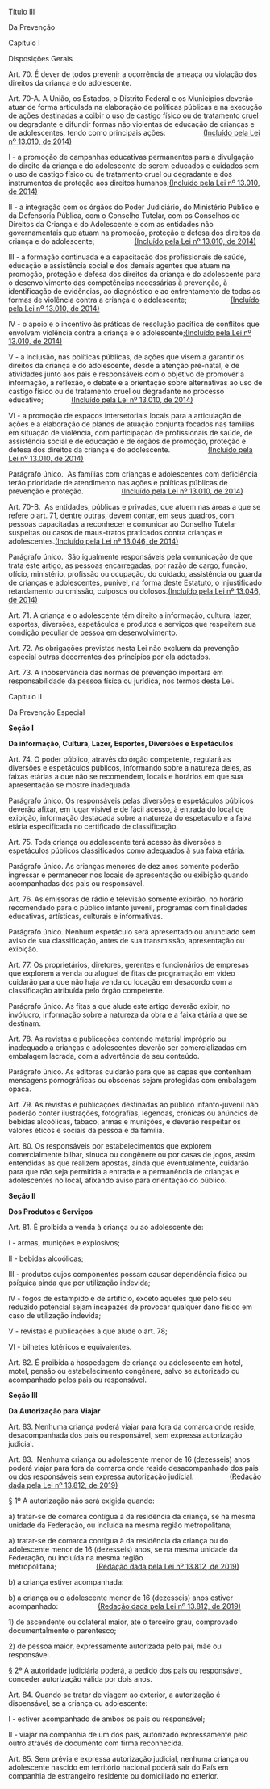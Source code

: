 Título III

Da Prevenção

Capítulo I

Disposições Gerais

Art. 70. É dever de todos prevenir a ocorrência de ameaça ou violação dos direitos da criança e do adolescente.

Art. 70-A. A União, os Estados, o Distrito Federal e os Municípios deverão atuar de forma articulada na elaboração de políticas públicas e na execução de ações destinadas a coibir o uso de castigo físico ou de tratamento cruel ou degradante e difundir formas não violentas de educação de crianças e de adolescentes, tendo como principais ações:                   [\(Incluído pela Lei nº 13.010, de 2014\)](http://www.planalto.gov.br/ccivil_03/_Ato2011-2014/2014/Lei/L13010.htm#art1)

I - a promoção de campanhas educativas permanentes para a divulgação do direito da criança e do adolescente de serem educados e cuidados sem o uso de castigo físico ou de tratamento cruel ou degradante e dos instrumentos de proteção aos direitos humanos;[\(Incluído pela Lei nº 13.010, de 2014\)](http://www.planalto.gov.br/ccivil_03/_Ato2011-2014/2014/Lei/L13010.htm#art1)

II - a integração com os órgãos do Poder Judiciário, do Ministério Público e da Defensoria Pública, com o Conselho Tutelar, com os Conselhos de Direitos da Criança e do Adolescente e com as entidades não governamentais que atuam na promoção, proteção e defesa dos direitos da criança e do adolescente;                    [\(Incluído pela Lei nº 13.010, de 2014\)](http://www.planalto.gov.br/ccivil_03/_Ato2011-2014/2014/Lei/L13010.htm#art1)

III - a formação continuada e a capacitação dos profissionais de saúde, educação e assistência social e dos demais agentes que atuam na promoção, proteção e defesa dos direitos da criança e do adolescente para o desenvolvimento das competências necessárias à prevenção, à identificação de evidências, ao diagnóstico e ao enfrentamento de todas as formas de violência contra a criança e o adolescente;                      [\(Incluído pela Lei nº 13.010, de 2014\)](http://www.planalto.gov.br/ccivil_03/_Ato2011-2014/2014/Lei/L13010.htm#art1)

IV - o apoio e o incentivo às práticas de resolução pacífica de conflitos que envolvam violência contra a criança e o adolescente;[\(Incluído pela Lei nº 13.010, de 2014\)](http://www.planalto.gov.br/ccivil_03/_Ato2011-2014/2014/Lei/L13010.htm#art1)

V - a inclusão, nas políticas públicas, de ações que visem a garantir os direitos da criança e do adolescente, desde a atenção pré-natal, e de atividades junto aos pais e responsáveis com o objetivo de promover a informação, a reflexão, o debate e a orientação sobre alternativas ao uso de castigo físico ou de tratamento cruel ou degradante no processo educativo;              [\(Incluído pela Lei nº 13.010, de 2014\)](http://www.planalto.gov.br/ccivil_03/_Ato2011-2014/2014/Lei/L13010.htm#art1)

VI - a promoção de espaços intersetoriais locais para a articulação de ações e a elaboração de planos de atuação conjunta focados nas famílias em situação de violência, com participação de profissionais de saúde, de assistência social e de educação e de órgãos de promoção, proteção e defesa dos direitos da criança e do adolescente.                   [\(Incluído pela Lei nº 13.010, de 2014\)](http://www.planalto.gov.br/ccivil_03/_Ato2011-2014/2014/Lei/L13010.htm#art1)

Parágrafo único.  As famílias com crianças e adolescentes com deficiência terão prioridade de atendimento nas ações e políticas públicas de prevenção e proteção.                   [\(Incluído pela Lei nº 13.010, de 2014\)](http://www.planalto.gov.br/ccivil_03/_Ato2011-2014/2014/Lei/L13010.htm#art1)

Art. 70-B.  As entidades, públicas e privadas, que atuem nas áreas a que se refere o art. 71, dentre outras, devem contar, em seus quadros, com pessoas capacitadas a reconhecer e comunicar ao Conselho Tutelar suspeitas ou casos de maus-tratos praticados contra crianças e adolescentes.[\(Incluído pela Lei nº 13.046, de 2014\)](http://www.planalto.gov.br/ccivil_03/_Ato2011-2014/2014/Lei/L13046.htm)

Parágrafo único.  São igualmente responsáveis pela comunicação de que trata este artigo, as pessoas encarregadas, por razão de cargo, função, ofício, ministério, profissão ou ocupação, do cuidado, assistência ou guarda de crianças e adolescentes, punível, na forma deste Estatuto, o injustificado retardamento ou omissão, culposos ou dolosos.[\(Incluído pela Lei nº 13.046, de 2014\)](http://www.planalto.gov.br/ccivil_03/_Ato2011-2014/2014/Lei/L13046.htm)

Art. 71. A criança e o adolescente têm direito a informação, cultura, lazer, esportes, diversões, espetáculos e produtos e serviços que respeitem sua condição peculiar de pessoa em desenvolvimento.

Art. 72. As obrigações previstas nesta Lei não excluem da prevenção especial outras decorrentes dos princípios por ela adotados.

Art. 73. A inobservância das normas de prevenção importará em responsabilidade da pessoa física ou jurídica, nos termos desta Lei.

Capítulo II

Da Prevenção Especial

**Seção I**

**Da informação, Cultura, Lazer, Esportes, Diversões e Espetáculos**

Art. 74. O poder público, através do órgão competente, regulará as diversões e espetáculos públicos, informando sobre a natureza deles, as faixas etárias a que não se recomendem, locais e horários em que sua apresentação se mostre inadequada.

Parágrafo único. Os responsáveis pelas diversões e espetáculos públicos deverão afixar, em lugar visível e de fácil acesso, à entrada do local de exibição, informação destacada sobre a natureza do espetáculo e a faixa etária especificada no certificado de classificação.

Art. 75. Toda criança ou adolescente terá acesso às diversões e espetáculos públicos classificados como adequados à sua faixa etária.

Parágrafo único. As crianças menores de dez anos somente poderão ingressar e permanecer nos locais de apresentação ou exibição quando acompanhadas dos pais ou responsável.

Art. 76. As emissoras de rádio e televisão somente exibirão, no horário recomendado para o público infanto juvenil, programas com finalidades educativas, artísticas, culturais e informativas.

Parágrafo único. Nenhum espetáculo será apresentado ou anunciado sem aviso de sua classificação, antes de sua transmissão, apresentação ou exibição.

Art. 77. Os proprietários, diretores, gerentes e funcionários de empresas que explorem a venda ou aluguel de fitas de programação em vídeo cuidarão para que não haja venda ou locação em desacordo com a classificação atribuída pelo órgão competente.

Parágrafo único. As fitas a que alude este artigo deverão exibir, no invólucro, informação sobre a natureza da obra e a faixa etária a que se destinam.

Art. 78. As revistas e publicações contendo material impróprio ou inadequado a crianças e adolescentes deverão ser comercializadas em embalagem lacrada, com a advertência de seu conteúdo.

Parágrafo único. As editoras cuidarão para que as capas que contenham mensagens pornográficas ou obscenas sejam protegidas com embalagem opaca.

Art. 79. As revistas e publicações destinadas ao público infanto-juvenil não poderão conter ilustrações, fotografias, legendas, crônicas ou anúncios de bebidas alcoólicas, tabaco, armas e munições, e deverão respeitar os valores éticos e sociais da pessoa e da família.

Art. 80. Os responsáveis por estabelecimentos que explorem comercialmente bilhar, sinuca ou congênere ou por casas de jogos, assim entendidas as que realizem apostas, ainda que eventualmente, cuidarão para que não seja permitida a entrada e a permanência de crianças e adolescentes no local, afixando aviso para orientação do público.

**Seção II**

**Dos Produtos e Serviços**

Art. 81. É proibida a venda à criança ou ao adolescente de:

I - armas, munições e explosivos;

II - bebidas alcoólicas;

III - produtos cujos componentes possam causar dependência física ou psíquica ainda que por utilização indevida;

IV - fogos de estampido e de artifício, exceto aqueles que pelo seu reduzido potencial sejam incapazes de provocar qualquer dano físico em caso de utilização indevida;

V - revistas e publicações a que alude o art. 78;

VI - bilhetes lotéricos e equivalentes.

Art. 82. É proibida a hospedagem de criança ou adolescente em hotel, motel, pensão ou estabelecimento congênere, salvo se autorizado ou acompanhado pelos pais ou responsável.

**Seção III**

**Da Autorização para Viajar**

Art. 83. Nenhuma criança poderá viajar para fora da comarca onde reside, desacompanhada dos pais ou responsável, sem expressa autorização judicial.

Art. 83.  Nenhuma criança ou adolescente menor de 16 \(dezesseis\) anos poderá viajar para fora da comarca onde reside desacompanhado dos pais ou dos responsáveis sem expressa autorização judicial.                  [\(Redação dada pela Lei nº 13.812, de 2019\)](http://www.planalto.gov.br/ccivil_03/_Ato2019-2022/2019/Lei/L13812.htm#art14)

§ 1º A autorização não será exigida quando:

a\) tratar-se de comarca contígua à da residência da criança, se na mesma unidade da Federação, ou incluída na mesma região metropolitana;

a\) tratar-se de comarca contígua à da residência da criança ou do adolescente menor de 16 \(dezesseis\) anos, se na mesma unidade da Federação, ou incluída na mesma região metropolitana;                    [\(Redação dada pela Lei nº 13.812, de 2019\)](http://www.planalto.gov.br/ccivil_03/_Ato2019-2022/2019/Lei/L13812.htm#art14)

b\) a criança estiver acompanhada:

b\) a criança ou o adolescente menor de 16 \(dezesseis\) anos estiver acompanhado:                    [\(Redação dada pela Lei nº 13.812, de 2019\)](http://www.planalto.gov.br/ccivil_03/_Ato2019-2022/2019/Lei/L13812.htm#art14)

1\) de ascendente ou colateral maior, até o terceiro grau, comprovado documentalmente o parentesco;

2\) de pessoa maior, expressamente autorizada pelo pai, mãe ou responsável.

§ 2º A autoridade judiciária poderá, a pedido dos pais ou responsável, conceder autorização válida por dois anos.

Art. 84. Quando se tratar de viagem ao exterior, a autorização é dispensável, se a criança ou adolescente:

I - estiver acompanhado de ambos os pais ou responsável;

II - viajar na companhia de um dos pais, autorizado expressamente pelo outro através de documento com firma reconhecida.

Art. 85. Sem prévia e expressa autorização judicial, nenhuma criança ou adolescente nascido em território nacional poderá sair do País em companhia de estrangeiro residente ou domiciliado no exterior.

